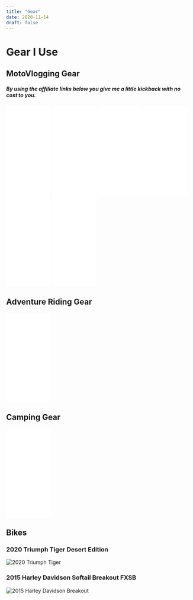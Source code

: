 ```yaml
---
title: "Gear"
date: 2020-11-14
draft: false
---
```


# Gear I Use

## MotoVlogging Gear

##### By using the affiliate links below you give me a little kickback with no cost to you.  

<iframe style="width:120px;height:240px;" marginwidth="0" marginheight="0" scrolling="no" frameborder="0" src="//ws-na.amazon-adsystem.com/widgets/q?ServiceVersion=20070822&OneJS=1&Operation=GetAdHtml&MarketPlace=US&source=ac&ref=tf_til&ad_type=product_link&tracking_id=spazjibo-20&marketplace=amazon&region=US&placement=B083CNLVN3&asins=B083CNLVN3&linkId=e74f68ff52791deaef675262bc9f67c8&show_border=false&link_opens_in_new_window=true&price_color=333333&title_color=0066c0&bg_color=ffffff">
</iframe>

<iframe style="width:120px;height:240px;" marginwidth="0" marginheight="0" scrolling="no" frameborder="0" src="//ws-na.amazon-adsystem.com/widgets/q?ServiceVersion=20070822&OneJS=1&Operation=GetAdHtml&MarketPlace=US&source=ac&ref=tf_til&ad_type=product_link&tracking_id=spazjibo-20&marketplace=amazon&region=US&placement=B08C7FBW4N&asins=B08C7FBW4N&linkId=e3d02607ce14cab81422e4f07996da89&show_border=false&link_opens_in_new_window=true&price_color=333333&title_color=0066c0&bg_color=ffffff">
</iframe>

<iframe style="width:120px;height:240px;" marginwidth="0" marginheight="0" scrolling="no" frameborder="0" src="//ws-na.amazon-adsystem.com/widgets/q?ServiceVersion=20070822&OneJS=1&Operation=GetAdHtml&MarketPlace=US&source=ac&ref=tf_til&ad_type=product_link&tracking_id=spazjibo-20&marketplace=amazon&region=US&placement=B0813VSY2V&asins=B0813VSY2V&linkId=f099c6e475b0b7d6f1ed1b4a175ea02a&show_border=false&link_opens_in_new_window=true&price_color=333333&title_color=0066c0&bg_color=ffffff">
</iframe>

<iframe style="width:120px;height:240px;" marginwidth="0" marginheight="0" scrolling="no" frameborder="0" src="//ws-na.amazon-adsystem.com/widgets/q?ServiceVersion=20070822&OneJS=1&Operation=GetAdHtml&MarketPlace=US&source=ac&ref=tf_til&ad_type=product_link&tracking_id=spazjibo-20&marketplace=amazon&region=US&placement=B07G568QPC&asins=B07G568QPC&linkId=7e83a9c6352ef2171975dc68c079ceb1&show_border=false&link_opens_in_new_window=true&price_color=333333&title_color=0066c0&bg_color=ffffff">
</iframe>

<iframe style="width:120px;height:240px;" marginwidth="0" marginheight="0" scrolling="no" frameborder="0" src="//ws-na.amazon-adsystem.com/widgets/q?ServiceVersion=20070822&OneJS=1&Operation=GetAdHtml&MarketPlace=US&source=ac&ref=tf_til&ad_type=product_link&tracking_id=spazjibo-20&marketplace=amazon&region=US&placement=B01MSKI46R&asins=B01MSKI46R&linkId=b6b3ed704a5363eba3d44dd6fee455e5&show_border=false&link_opens_in_new_window=true&price_color=333333&title_color=0066c0&bg_color=ffffff">
</iframe>

<iframe style="width:120px;height:240px;" marginwidth="0" marginheight="0" scrolling="no" frameborder="0" src="//ws-na.amazon-adsystem.com/widgets/q?ServiceVersion=20070822&OneJS=1&Operation=GetAdHtml&MarketPlace=US&source=ac&ref=tf_til&ad_type=product_link&tracking_id=spazjibo-20&marketplace=amazon&region=US&placement=B07MQRXZWM&asins=B07MQRXZWM&linkId=231c81da70fa17bf265304579ec5adde&show_border=false&link_opens_in_new_window=true&price_color=333333&title_color=0066c0&bg_color=ffffff">
</iframe>

## Adventure Riding Gear
<iframe style="width:120px;height:240px;" marginwidth="0" marginheight="0" scrolling="no" frameborder="0" src="//ws-na.amazon-adsystem.com/widgets/q?ServiceVersion=20070822&OneJS=1&Operation=GetAdHtml&MarketPlace=US&source=ac&ref=tf_til&ad_type=product_link&tracking_id=spazjibo-20&marketplace=amazon&region=US&placement=B07LGW855Z&asins=B07LGW855Z&linkId=8ad19d8f08f6bab4e99eca25d1420a60&show_border=false&link_opens_in_new_window=true&price_color=333333&title_color=0066c0&bg_color=ffffff">
</iframe>

## Camping Gear
<iframe style="width:120px;height:240px;" marginwidth="0" marginheight="0" scrolling="no" frameborder="0" src="//ws-na.amazon-adsystem.com/widgets/q?ServiceVersion=20070822&OneJS=1&Operation=GetAdHtml&MarketPlace=US&source=ac&ref=tf_til&ad_type=product_link&tracking_id=spazjibo-20&marketplace=amazon&region=US&placement=B07ND14RCP&asins=B07ND14RCP&linkId=d439aafabaa3474e2427a694178a8e2f&show_border=false&link_opens_in_new_window=true&price_color=333333&title_color=0066c0&bg_color=ffffff">
</iframe>

## Bikes

### 2020 Triumph Tiger Desert Edition

![2020 Triumph Tiger](/motorcycles/2020TriumphTiger.png)

### 2015 Harley Davidson Softail Breakout FXSB

![2015 Harley Davidson Breakout](/motorcycles/2015breakout.jpg)